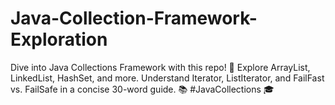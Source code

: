 # Java-Collection-Framework-Exploration
Dive into Java Collections Framework with this repo! 🚀 Explore ArrayList, LinkedList, HashSet, and more. Understand Iterator, ListIterator, and FailFast vs. FailSafe in a concise 30-word guide. 📚 #JavaCollections 🎓
